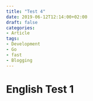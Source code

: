 ```yaml
---
title: "Test 4"
date: 2019-06-12T12:14:00+02:00
draft: false
categories:
- Article
tags:
- Development
- Go
- fast
- Blogging
---
```


# English Test 1
